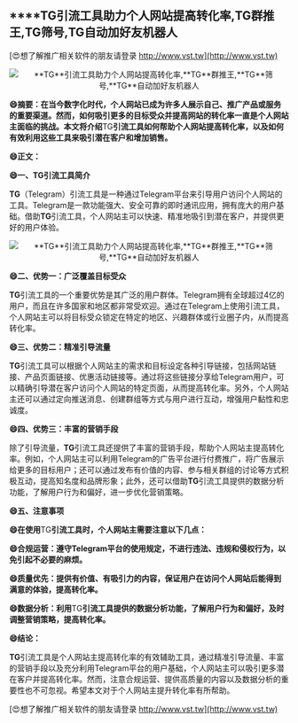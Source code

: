 ## ****TG**引流工具助力个人网站提高转化率,**TG**群推王,**TG**筛号,**TG**自动加好友机器人**

[😍想了解推广相关软件的朋友请登录 http://www.vst.tw](http://www.vst.tw)

 <center><img src="https://vst.tw/MP4/tuiguang/png/8.png" alt="**TG**引流工具助力个人网站提高转化率,**TG**群推王,**TG**筛号,**TG**自动加好友机器人"></center>

**😄摘要：在当今数字化时代，个人网站已成为许多人展示自己、推广产品或服务的重要渠道。然而，如何吸引更多的目标受众并提高网站的转化率一直是个人网站主面临的挑战。本文将介绍**TG**引流工具如何帮助个人网站提高转化率，以及如何有效利用这些工具来吸引潜在客户和增加销售。**

**😄正文：**

**😄一、**TG**引流工具简介**

**TG**（Telegram）引流工具是一种通过Telegram平台来引导用户访问个人网站的工具。Telegram是一款功能强大、安全可靠的即时通讯应用，拥有庞大的用户基础。借助**TG**引流工具，个人网站主可以快速、精准地吸引到潜在客户，并提供更好的用户体验。

 <center><img src="https://vst.tw/MP4/tuiguang/png/0.png" alt="**TG**引流工具助力个人网站提高转化率,**TG**群推王,**TG**筛号,**TG**自动加好友机器人"></center>

**😄二、优势一：广泛覆盖目标受众**

**TG**引流工具的一个重要优势是其广泛的用户群体。Telegram拥有全球超过4亿的用户，而且在许多国家和地区都非常受欢迎。通过在Telegram上使用引流工具，个人网站主可以将目标受众锁定在特定的地区、兴趣群体或行业圈子内，从而提高转化率。

**😄三、优势二：精准引导流量**

**TG**引流工具可以根据个人网站主的需求和目标设定各种引导链接，包括网站链接、产品页面链接、优惠活动链接等。通过将这些链接分享给Telegram用户，可以精确引导潜在客户访问个人网站的特定页面，从而提高转化率。另外，个人网站主还可以通过定向推送消息、创建群组等方式与用户进行互动，增强用户黏性和忠诚度。

**😄四、优势三：丰富的营销手段**

除了引导流量，**TG**引流工具还提供了丰富的营销手段，帮助个人网站主提高转化率。例如，个人网站主可以利用Telegram的广告平台进行付费推广，将广告展示给更多的目标用户；还可以通过发布有价值的内容、参与相关群组的讨论等方式积极互动，提高知名度和品牌形象；此外，还可以借助**TG**引流工具提供的数据分析功能，了解用户行为和偏好，进一步优化营销策略。

**😄五、注意事项**

**😄在使用**TG**引流工具时，个人网站主需要注意以下几点：**

**😄合规运营：遵守Telegram平台的使用规定，不进行违法、违规和侵权行为，以免引起不必要的麻烦。**

**😄质量优先：提供有价值、有吸引力的内容，保证用户在访问个人网站后能得到满意的体验，提高转化率。**

**😄数据分析：利用**TG**引流工具提供的数据分析功能，了解用户行为和偏好，及时调整营销策略，提高转化率。**

**😄结论：**

**TG**引流工具是个人网站主提高转化率的有效辅助工具，通过精准引导流量、丰富的营销手段以及充分利用Telegram平台的用户基础，个人网站主可以吸引更多潜在客户并提高转化率。然而，注意合规运营、提供高质量的内容以及数据分析的重要性也不可忽视。希望本文对于个人网站主提升转化率有所帮助。

[😍想了解推广相关软件的朋友请登录 http://www.vst.tw](http://www.vst.tw)



